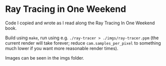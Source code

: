 # Ray Tracing in One Weekend

Code I copied and wrote as I read along the Ray Tracing In One Weekend book.

Build using `make`, run using e.g. `./ray-tracer > ./imgs/ray-tracer.ppm` (the current render will take forever; reduce `cam.samples_per_pixel` to something much lower if you want more reasonable render times).

Images can be seen in the imgs folder.
